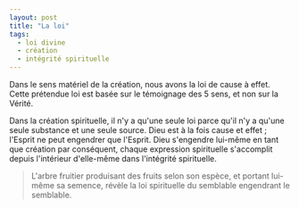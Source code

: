 ```yaml
---
layout: post
title: "La loi"
tags: 
  - loi divine
  - création
  - intégrité spirituelle
---
```

Dans le sens matériel de la création, nous avons la loi de cause à effet. Cette prétendue loi est basée sur le témoignage des 5 sens, et non sur la Vérité.

Dans la création spirituelle, il n'y a qu'une seule loi parce qu'il n'y a qu'une seule substance et une seule source. Dieu est à la fois cause et effet ; l'Esprit ne peut engendrer que l'Esprit. Dieu s'engendre lui-même en tant que création par conséquent, chaque expression spirituelle s'accomplit depuis l'intérieur d'elle-même dans l'intégrité spirituelle.

> L'arbre fruitier produisant des fruits selon son espèce, et portant lui-même sa semence, révèle la loi spirituelle du semblable engendrant le semblable.
